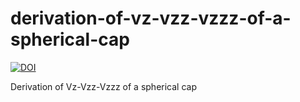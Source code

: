 # derivation-of-vz-vzz-vzzz-of-a-spherical-cap

[![DOI](https://zenodo.org/badge/DOI/10.5281/zenodo.5591046.svg)](https://zenodo.org/record/5591046)

Derivation of Vz-Vzz-Vzzz of a spherical cap
